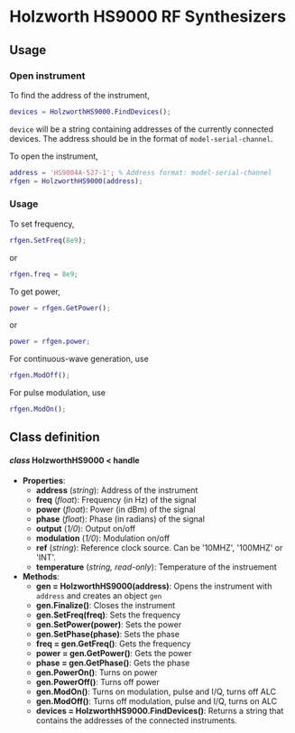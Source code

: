 # Holzworth HS9000 RF Synthesizers
## Usage
### Open instrument
To find the address of the instrument,
```matlab
devices = HolzworthHS9000.FindDevices();
```
`device` will be a string containing addresses of the currently connected devices. The address should be in the format of `model-serial-channel`.

To open the instrument,
```matlab
address = 'HS9004A-527-1'; % Address format: model-serial-channel
rfgen = HolzworthHS9000(address);
```
### Usage
To set frequency,
```matlab
rfgen.SetFreq(8e9);
```
or
```matlab
rfgen.freq = 8e9;
```
To get power,
```matlab
power = rfgen.GetPower();
```
or
```matlab
power = rfgen.power;
```
For continuous-wave generation, use
```matlab
rfgen.ModOff();
```
For pulse modulation, use
```matlab
rfgen.ModOn();
```

## Class definition
#### *class* HolzworthHS9000 < handle
* **Properties**: 
  * **address** (*string*): Address of the instrument
  * **freq** (*float*): Frequency (in Hz) of the signal
  * **power** (*float*): Power (in dBm) of the signal
  * **phase** (*float*): Phase (in radians) of the signal
  * **output** (*1/0*): Output on/off
  * **modulation** (*1/0*): Modulation on/off
  * **ref** (*string*): Reference clock source. Can be '10MHZ', '100MHZ' or 'INT'.
  * **temperature** (*string, read-only*): Temperature of the instruement
* **Methods**:
  * **gen = HolzworthHS9000(address)**: Opens the instrument with `address` and creates an object `gen`
  * **gen.Finalize()**: Closes the instrument
  * **gen.SetFreq(freq)**: Sets the frequency
  * **gen.SetPower(power)**: Sets the power
  * **gen.SetPhase(phase)**: Sets the phase
  * **freq = gen.GetFreq()**: Gets the frequency
  * **power = gen.GetPower()**: Gets the power
  * **phase = gen.GetPhase()**: Gets the phase
  * **gen.PowerOn()**: Turns on power
  * **gen.PowerOff()**: Turns off power
  * **gen.ModOn()**: Turns on modulation, pulse and I/Q, turns off ALC
  * **gen.ModOff()**: Turns off modulation, pulse and I/Q, turns on ALC
  * **devices = HolzworthHS9000.FindDevices()**: Returns a string that contains the addresses of the connected instruments.